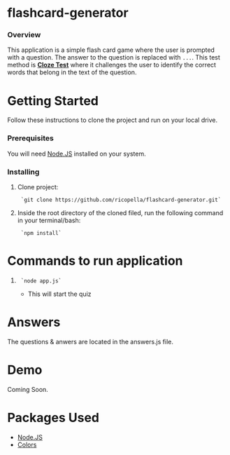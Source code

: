 # flashcard-generator


### Overview

This application is a simple flash card game where the user is prompted with a question. The answer to the question is replaced with `...`. This test method is **[Cloze Test](https://en.wikipedia.org/wiki/Cloze_test)** where it challenges the user to identify the correct words that belong in the text of the question.

# Getting Started

Follow these instructions to clone the project and run on your local drive.

### Prerequisites

You will need [Node.JS](https://www.npmjs.com/) installed on your system.

### Installing

1. Clone project: 

        `git clone https://github.com/ricopella/flashcard-generator.git`

2. Inside the root directory of the cloned filed, run the following command in your terminal/bash:

        `npm install`

# Commands to run application

1.      `node app.js`
    * This will start the quiz


# Answers

The questions & anwers are located in the answers.js file.

# Demo

Coming Soon.

# Packages Used

* [Node.JS](https://www.npmjs.com/)
* [Colors](https://www.npmjs.com/package/colors)